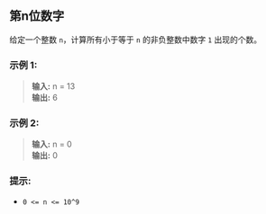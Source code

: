 ## 第n位数字

给定一个整数 `n`，计算所有小于等于 `n` 的非负整数中数字 `1` 出现的个数。

### 示例 1:

> **输入:** n = 13                          
> **输出:** 6

### 示例 2:

> **输入:** n = 0                          
> **输出:** 0

### 提示:

* `0 <= n <= 10^9`